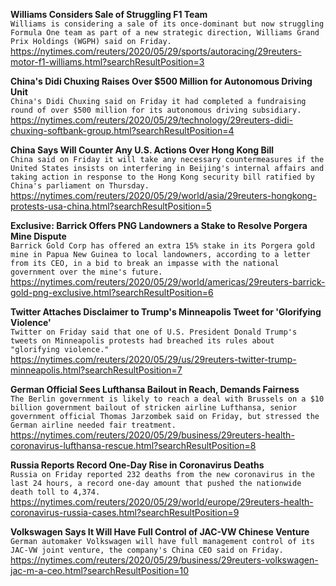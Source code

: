 **Williams Considers Sale of Struggling F1 Team**\
`Williams is considering a sale of its once-dominant but now struggling Formula One team as part of a new strategic direction, Williams Grand Prix Holdings (WGPH) said on Friday.`\
https://nytimes.com/reuters/2020/05/29/sports/autoracing/29reuters-motor-f1-williams.html?searchResultPosition=3

**China's Didi Chuxing Raises Over $500 Million for Autonomous Driving Unit**\
`China's Didi Chuxing said on Friday it had completed a fundraising round of over $500 million for its autonomous driving subsidiary. `\
https://nytimes.com/reuters/2020/05/29/technology/29reuters-didi-chuxing-softbank-group.html?searchResultPosition=4

**China Says Will Counter Any U.S. Actions Over Hong Kong Bill**\
`China said on Friday it will take any necessary countermeasures if the United States insists on interfering in Beijing's internal affairs and taking action in response to the Hong Kong security bill ratified by China's parliament on Thursday.`\
https://nytimes.com/reuters/2020/05/29/world/asia/29reuters-hongkong-protests-usa-china.html?searchResultPosition=5

**Exclusive: Barrick Offers PNG Landowners a Stake to Resolve Porgera Mine Dispute**\
`Barrick Gold Corp has offered an extra 15% stake in its Porgera gold mine in Papua New Guinea to local landowners, according to a letter from its CEO, in a bid to break an impasse with the national government over the mine's future.`\
https://nytimes.com/reuters/2020/05/29/world/americas/29reuters-barrick-gold-png-exclusive.html?searchResultPosition=6

**Twitter Attaches Disclaimer to Trump's Minneapolis Tweet for 'Glorifying Violence'**\
`Twitter on Friday said that one of U.S. President Donald Trump's tweets on Minneapolis protests had breached its rules about "glorifying violence."`\
https://nytimes.com/reuters/2020/05/29/us/29reuters-twitter-trump-minneapolis.html?searchResultPosition=7

**German Official Sees Lufthansa Bailout in Reach, Demands Fairness**\
`The Berlin government is likely to reach a deal with Brussels on a $10 billion government bailout of stricken airline Lufthansa, senior government official Thomas Jarzombek said on Friday, but stressed the German airline needed fair treatment.`\
https://nytimes.com/reuters/2020/05/29/business/29reuters-health-coronavirus-lufthansa-rescue.html?searchResultPosition=8

**Russia Reports Record One-Day Rise in Coronavirus Deaths**\
`Russia on Friday reported 232 deaths from the new coronavirus in the last 24 hours, a record one-day amount that pushed the nationwide death toll to 4,374. `\
https://nytimes.com/reuters/2020/05/29/world/europe/29reuters-health-coronavirus-russia-cases.html?searchResultPosition=9

**Volkswagen Says It Will Have Full Control of JAC-VW Chinese Venture**\
`German automaker Volkswagen will have full management control of its JAC-VW joint venture, the company's China CEO said on Friday. `\
https://nytimes.com/reuters/2020/05/29/business/29reuters-volkswagen-jac-m-a-ceo.html?searchResultPosition=10

